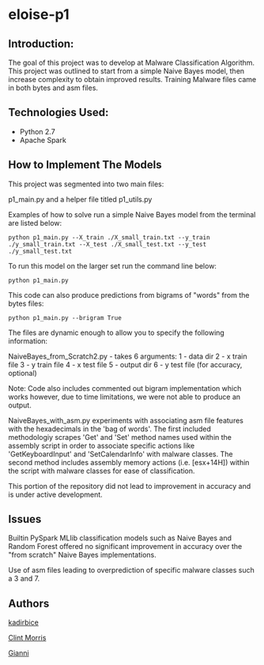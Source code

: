 # eloise-p1

Introduction:
-----------------
The goal of this project was to develop at Malware Classification Algorithm.
This project was outlined to start from a simple Naive Bayes model, then increase complexity to obtain improved results.
Training Malware files came in both bytes and asm files.


Technologies Used:
-----------------
- Python 2.7
- Apache Spark

How to Implement The Models
------------------

This project was segmented into two main files:

p1_main.py and a helper file titled p1_utils.py


Examples of how to solve run a simple Naive Bayes model from the terminal are listed below:

```
python p1_main.py --X_train ./X_small_train.txt --y_train ./y_small_train.txt --X_test ./X_small_test.txt --y_test ./y_small_test.txt
```

To run this model on the larger set run the command line below: 

```
python p1_main.py
```

This code can also produce predictions from bigrams of "words" from the bytes files:

```
python p1_main.py --brigram True
```




The files are dynamic enough to allow you to specify the following information:

NaiveBayes_from_Scratch2.py - takes 6 arguments:
1 - data dir
2 - x train file
3 - y train file
4 - x test file
5 - output dir
6 - y test file (for accuracy, optional)

Note: Code also includes commented out bigram implementation which works however, due to time limitations, we were not able to produce an output.

NaiveBayes_with_asm.py experiments with associating asm file features with the hexadecimals in the 'bag of words'. The first included methodologiy scrapes 'Get' and 'Set' method names used within the assembly script in order to associate specific actions like 'GetKeyboardInput' and 'SetCalendarInfo' with malware classes. The second method includes assembly memory actions (i.e. [esx+14H]) within the script with malware classes for ease of classification. 

This portion of the repository did not lead to improvement in accuracy and is under active development.

Issues
--------------
Builtin PySpark MLlib classification models such as Naive Bayes and Random Forest offered no significant improvement in accuracy over the "from scratch" Naive Bayes implementations.

Use of asm files leading to overprediction of specific malware classes such a 3 and 7.

Authors
--------------

   [kadirbice](https://github.com/kbice)
   
   [Clint Morris](https://github.com/clint-kristopher-morris)
   
   [Gianni](https://github.com/Gianni2437)
